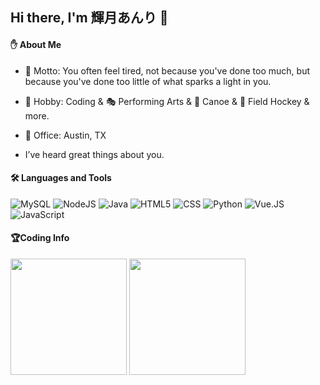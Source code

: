 ## Hi there, I'm 輝月あんり 👋

#### :raised_hand: About Me

- 🌟 Motto: You often feel tired, not because you've done too much, but because you've done too little of what sparks a light in you.
- 🌱 Hobby: Coding & 🎭 Performing Arts & 🛶 Canoe & 🏑 Field Hockey & more.

- 🏢 Office: Austin, TX

- I’ve heard great things about you.

#### 🛠 Languages and Tools

![MySQL](https://img.shields.io/badge/-MySQL-4479A1?style=for-the-badge&logo=MySQL&logoColor=white)
![NodeJS](https://img.shields.io/badge/-NodeJS-20232A?style=for-the-badge&logo=NodeJS&logoColor=default)
![Java](https://img.shields.io/badge/-Java-007396?style=for-the-badge&logo=Java&logoColor=white)
![HTML5](https://img.shields.io/badge/-HTML5-E34F26?style=for-the-badge&logo=HTML5&logoColor=white)
![CSS](https://img.shields.io/badge/-CSS-0A1A2F?style=for-the-badge&logo=CSS&logoColor=default)
![Python](https://img.shields.io/badge/-Python-375A81?style=for-the-badge&logo=Python&logoColor=default)
![Vue.JS](https://img.shields.io/badge/-Vue.js-35495c?&style=for-the-badge&logo=vue.js&logoColor=default)
![JavaScript](https://img.shields.io/badge/-JavaScript-black?style=for-the-badge&logo=JavaScript&logoColor=default)

#### :trophy:Coding Info

<p>
  <img height="186em" src="https://github-readme-stats.anuraghazra1.vercel.app/api?username=Yaraluma&count_private=true&show_icons=true&include_all_commits=true&theme=midnight-purple"/>
  <img height="186em" src="https://github-readme-stats.anuraghazra1.vercel.app/api/top-langs/?username=Yaraluma&hide=css,html,scss,less,stylus&langs_count=10&layout=compact&theme=midnight-purple"/>
</p>
